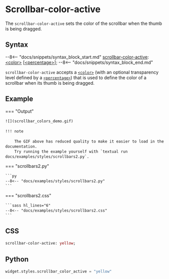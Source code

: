 # Scrollbar-color-active

The `scrollbar-color-active` sets the color of the scrollbar when the thumb is being dragged.

## Syntax

--8<-- "docs/snippets/syntax_block_start.md"
<a href="./scrollbar_color_active">scrollbar-color-active</a>: <a href="../../css_types/color">&lt;color&gt;</a> [<a href="../../css_types/percentage">&lt;percentage&gt;</a>];
--8<-- "docs/snippets/syntax_block_end.md"

`scrollbar-color-active` accepts a [`<color>`](../../../css_types/color) (with an optional transparency level defined by a [`<percentage>`](../../../css_types/percentage)) that is used to define the color of a scrollbar when its thumb is being dragged.

## Example

=== "Output"

    ![](scrollbar_colors_demo.gif)

    !!! note

        The GIF above has reduced quality to make it easier to load in the documentation.
        Try running the example yourself with `textual run docs/examples/styles/scrollbars2.py`.

=== "scrollbars2.py"

    ```py
    --8<-- "docs/examples/styles/scrollbars2.py"
    ```

=== "scrollbars2.css"

    ```sass hl_lines="6"
    --8<-- "docs/examples/styles/scrollbars2.css"
    ```

## CSS

```sass
scrollbar-color-active: yellow;
```

## Python

```py
widget.styles.scrollbar_color_active = "yellow"
```
